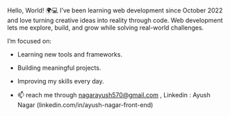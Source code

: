  Hello, World! 🌍💻
 I’ve been learning web development since October 2022 and love turning creative ideas into reality through code. Web development lets me explore, build, and grow while solving real-world challenges.
 
I’m focused on:
- Learning new tools and frameworks.
- Building meaningful projects.
- Improving my skills every day.

- 📫 reach me through nagarayush570@gmail.com , Linkedin : Ayush Nagar (linkedin.com/in/ayush-nagar-front-end)

<!---
ayush7704/ayush7704 is a ✨ special ✨ repository because its `README.md` (this file) appears on your GitHub profile.
You can click the Preview link to take a look at your changes.
--->
